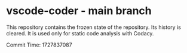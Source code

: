 # vscode-coder - main branch

This repository contains the frozen state of the repository.
Its history is cleared. It is used only for static code
analysis with Codacy.

Commit Time: 1727837087
